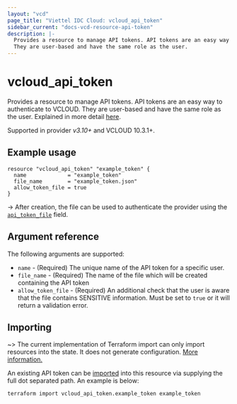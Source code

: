 ```yaml
---
layout: "vcd"
page_title: "Viettel IDC Cloud: vcloud_api_token"
sidebar_current: "docs-vcd-resource-api-token"
description: |-
  Provides a resource to manage API tokens. API tokens are an easy way to authenticate to VCLOUD. 
  They are user-based and have the same role as the user.
---
```


# vcloud\_api\_token 

Provides a resource to manage API tokens. API tokens are an easy way to authenticate to VCLOUD. 
They are user-based and have the same role as the user. Explained in more detail [here][api-tokens].

Supported in provider *v3.10+* and VCLOUD 10.3.1+.

## Example usage

```hcl
resource "vcloud_api_token" "example_token" {
  name             = "example_token"
  file_name        = "example_token.json"
  allow_token_file = true
}
```

-> After creation, the file can be used to authenticate the provider using the [`api_token_file`][provider-api-token-file] field.

## Argument reference

The following arguments are supported:

* `name` - (Required) The unique name of the API token for a specific user.
* `file_name` - (Required) The name of the file which will be created containing the API token
* `allow_token_file` - (Required) An additional check that the user is aware that the file contains
  SENSITIVE information. Must be set to `true` or it will return a validation error.

## Importing

~> The current implementation of Terraform import can only import resources into the state.
It does not generate configuration. [More information.][docs-import]

An existing API token can be [imported][docs-import] into this resource via supplying
the full dot separated path. An example is below:

```
terraform import vcloud_api_token.example_token example_token
```

[api-tokens]: https://blogs.vmware.com/cloudprovider/2022/03/cloud-director-api-token.html
[docs-import]: https://www.terraform.io/docs/import/
[provider-api-token-file]: /providers/viettelidc-provider/vcloud/latest/docs#api_token_file
